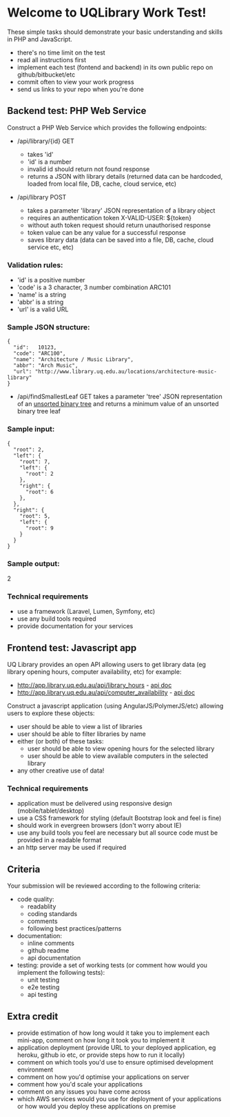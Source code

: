 # Welcome to UQLibrary Work Test!

These simple tasks should demonstrate your basic understanding and skills in PHP and JavaScript.
- there's no time limit on the test
- read all instructions first
- implement each test (fontend and backend) in its own public repo on github/bitbucket/etc
- commit often to view your work progress
- send us links to your repo when you're done

## Backend test: PHP Web Service

Construct a PHP Web Service which provides the following endpoints:

- /api/library/{id} GET 
  - takes 'id'
  - 'id' is a number
  - invalid id should return not found response
  - returns a JSON with library details (returned data can be hardcoded, loaded from local file, DB, cache, cloud service, etc)
  
- /api/library POST 
  - takes a parameter 'library' JSON representation of a library object 
  - requires an authentication token X-VALID-USER: ${token} 
  - without auth token request should return unauthorised response
  - token value can be any value for a successful response  
  - saves library data (data can be saved into a file, DB, cache, cloud service etc, etc)
     
### Validation rules:
- 'id' is a positive number
- 'code' is a 3 character, 3 number combination ARC101
- 'name' is a string
- 'abbr' is a string
- 'url' is a valid URL

### Sample JSON structure:
```
{
  "id":   10123, 
  "code": "ARC100", 
  "name": "Architecture / Music Library", 
  "abbr": "Arch Music", 
  "url": "http://www.library.uq.edu.au/locations/architecture-music-library" 
}
```

- /api/findSmallestLeaf GET takes a parameter 'tree' JSON representation of an [unsorted binary tree](https://en.wikipedia.org/wiki/Binary_tree)
 and returns a minimum value of an unsorted binary tree leaf

### Sample input:
```
{
  "root": 2,
  "left": {
    "root": 7,
    "left": {
      "root": 2
    },
    "right": {
      "root": 6
    },
  },
  "right": {
    "root": 5,
    "left": {
      "root": 9
    }
  }
}
```

### Sample output:
2


### Technical requirements
- use a framework (Laravel, Lumen, Symfony, etc) 
- use any build tools required
- provide documentation for your services


## Frontend test: Javascript app

UQ Library provides an open API allowing users to get library data (eg library opening hours, computer availability, etc) for example:
 - http://app.library.uq.edu.au/api/library_hours - [api doc](https://github.com/uqlibrary/work-test/blob/master/api/library_hours.md)
 - http://app.library.uq.edu.au/api/computer_availability - [api doc](https://github.com/uqlibrary/work-test/blob/master/api/computers_availability.md)
 
Construct a javascript application (using AngularJS/PolymerJS/etc) allowing users to explore these objects:
- user should be able to view a list of libraries 
- user should be able to filter libraries by name
- either (or both) of these tasks:
  - user should be able to view opening hours for the selected library
  - user should be able to view available computers in the selected library 
- any other creative use of data!

### Technical requirements

- application must be delivered using responsive design (mobile/tablet/desktop)
- use a CSS framework for styling (default Bootstrap look and feel is fine)
- should work in evergreen browsers (don't worry about IE)
- use any build tools you feel are necessary but all source code must be provided in a readable format
- an http server may be used if required

## Criteria

Your submission will be reviewed according to the following criteria:

- code quality: 
  - readablity
  - coding standards
  - comments
  - following best practices/patterns
- documentation:
  - inline comments
  - github readme
  - api documentation
- testing: provide a set of working tests (or comment how would you implement the following tests):
  - unit testing
  - e2e testing
  - api testing
  
## Extra credit

- provide estimation of how long would it take you to implement each mini-app, comment on how long it took you to implement it
- application deployment (provide URL to your deployed application, eg heroku, github io etc, or provide steps how to run it locally)
- comment on which tools you'd use to ensure optimised development environment
- comment on how you'd optimise your applications on server
- comment how you'd scale your applications
- comment on any issues you have come across
- which AWS services would you use for deployment of your applications or how would you deploy these applications on premise 
 


